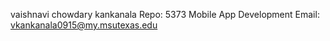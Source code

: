 vaishnavi chowdary kankanala
Repo: 5373 Mobile App Development
Email: vkankanala0915@my.msutexas.edu
